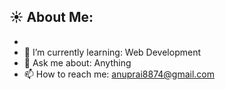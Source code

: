 ## ☀ About Me:  

<!--
**anupraii0079/anupraii0079** is a ✨ _special_ ✨ repository because its `README.md` (this file) appears on your GitHub profile.

Here are some ideas to get you started:
-->
- 
- 🌱 I’m currently learning: Web Development
- 💬 Ask me about: Anything
- 📫 How to reach me: anuprai8874@gmail.com
  


